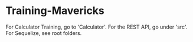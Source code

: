 # Training-Mavericks
For Calculator Training, go to 'Calculator'.
For the REST API, go under 'src'.
For Sequelize, see root folders.